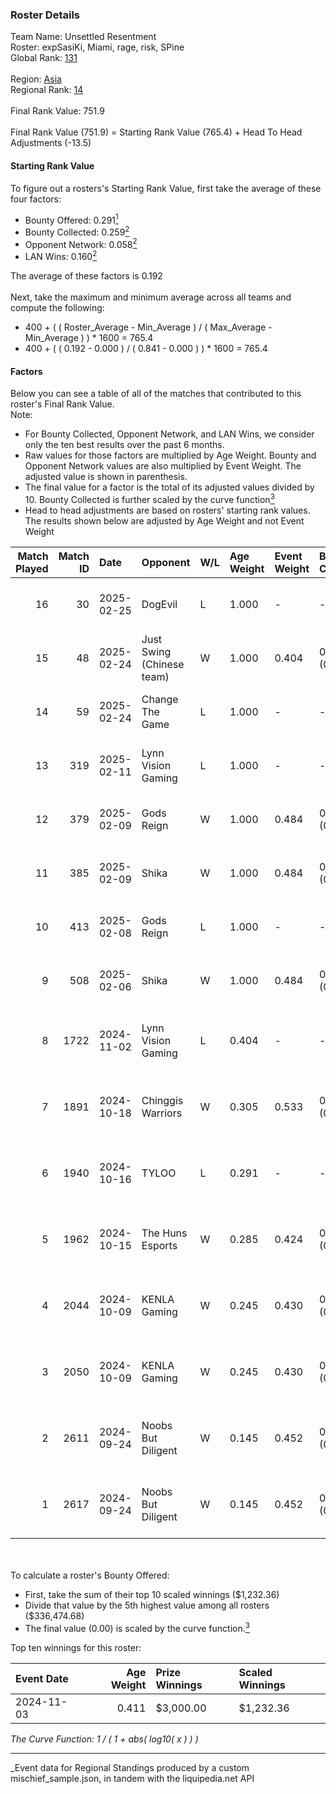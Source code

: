 ### Roster Details<br />
Team Name: Unsettled Resentment<br />
Roster: expSasiKi, Miami, rage, risk, SPine<br />
Global Rank: [131](../../standings_global_2025_03_01.md)<br />
<br />
Region: [Asia]( ../../standings_asia_2025_03_01.md)<br />
Regional Rank: [14]( ../../standings_asia_2025_03_01.md)<br />
<br />
Final Rank Value:  751.9<br />
<br />
Final Rank Value (751.9) = Starting Rank Value (765.4) + Head To Head Adjustments (-13.5)<br />

#### Starting Rank Value<br />
To figure out a rosters's Starting Rank Value, first take the average of these four factors:<br />
- Bounty Offered: 0.291[<sup>1</sup>](#table2)
- Bounty Collected: 0.259[<sup>2</sup>](#table1)
- Opponent Network: 0.058[<sup>2</sup>](#table1)
- LAN Wins: 0.160[<sup>2</sup>](#table1)

The average of these factors is 0.192<br />
<br />
Next, take the maximum and minimum average across all teams and compute the following:<br />
- 400 + ( ( Roster_Average - Min_Average ) / ( Max_Average - Min_Average ) ) * 1600 = 765.4
- 400 + ( ( 0.192 - 0.000 ) / ( 0.841 - 0.000 ) ) * 1600 = 765.4


#### Factors<br />
Below you can see a table of all of the matches that contributed to this roster's Final Rank Value.<br />
Note:<br />

- For Bounty Collected, Opponent Network, and LAN Wins, we consider only the ten best results over the past 6 months.
- Raw values for those factors are multiplied by Age Weight. Bounty and Opponent Network values are also multiplied by Event Weight. The adjusted value is shown in parenthesis.
- The final value for a factor is the total of its adjusted values divided by 10. Bounty Collected is further scaled by the curve function[<sup>3</sup>](#curveFunction)
- Head to head adjustments are based on rosters' starting rank values. The results shown below are adjusted by Age Weight and not Event Weight
<span id="table1"></span><br />


| Match Played | Match ID | Date       | Opponent                  | W/L | Age Weight | Event Weight | Bounty Collected | Opponent Network | LAN Wins  | H2H Adj. | Roster                              |
| -: | -: | :- | :- | :- | :- | :- | :- | :- | :- | -: | :- |
|           16 |       30 | 2025-02-25 | DogEvil                   | L   | 1.000      | -            | -                | -                | -         |   -21.70 | expSasiKi, Miami, rage, risk, SPine |
|           15 |       48 | 2025-02-24 | Just Swing (Chinese team) | W   | 1.000      | 0.404        | 0.004 (0.002)    | 0.193 (0.078)    | 0 (0.000) |    10.40 | expSasiKi, Miami, rage, risk, SPine |
|           14 |       59 | 2025-02-24 | Change The Game           | L   | 1.000      | -            | -                | -                | -         |   -25.55 | expSasiKi, Miami, rage, risk, SPine |
|           13 |      319 | 2025-02-11 | Lynn Vision Gaming        | L   | 1.000      | -            | -                | -                | -         |    -9.88 | expSasiKi, Miami, rage, risk, SPine |
|           12 |      379 | 2025-02-09 | Gods Reign                | W   | 1.000      | 0.484        | 0.014 (0.007)    | 0.360 (0.174)    | 0 (0.000) |    20.94 | expSasiKi, Miami, rage, risk, SPine |
|           11 |      385 | 2025-02-09 | Shika                     | W   | 1.000      | 0.484        | 0.000 (0.000)    | 0.180 (0.087)    | 0 (0.000) |     6.34 | expSasiKi, Miami, rage, risk, SPine |
|           10 |      413 | 2025-02-08 | Gods Reign                | L   | 1.000      | -            | -                | -                | -         |    -9.90 | expSasiKi, Miami, rage, risk, SPine |
|            9 |      508 | 2025-02-06 | Shika                     | W   | 1.000      | 0.484        | 0.000 (0.000)    | 0.180 (0.087)    | 0 (0.000) |     5.86 | expSasiKi, Miami, rage, risk, SPine |
|            8 |     1722 | 2024-11-02 | Lynn Vision Gaming        | L   | 0.404      | -            | -                | -                | -         |    -3.82 | FIOURN, Miami, rage, SPine, Zy88    |
|            7 |     1891 | 2024-10-18 | Chinggis Warriors         | W   | 0.305      | 0.533        | 0.016 (0.003)    | 0.555 (0.090)    | 1 (0.305) |     6.40 | FIOURN, Miami, rage, SPine, Zy88    |
|            6 |     1940 | 2024-10-16 | TYLOO                     | L   | 0.291      | -            | -                | -                | -         |    -3.52 | FIOURN, Miami, rage, SPine, Zy88    |
|            5 |     1962 | 2024-10-15 | The Huns Esports          | W   | 0.285      | 0.424        | 0.025 (0.003)    | 0.516 (0.062)    | 1 (0.285) |     7.41 | FIOURN, Miami, rage, SPine, Zy88    |
|            4 |     2044 | 2024-10-09 | KENLA Gaming              | W   | 0.245      | 0.430        | 0.000 (0.000)    | 0.000 (0.000)    | 1 (0.245) |     0.86 | FIOURN, Miami, rage, SPine, Zy88    |
|            3 |     2050 | 2024-10-09 | KENLA Gaming              | W   | 0.245      | 0.430        | 0.000 (0.000)    | 0.000 (0.000)    | 1 (0.245) |     0.87 | FIOURN, Miami, rage, SPine, Zy88    |
|            2 |     2611 | 2024-09-24 | Noobs But Diligent        | W   | 0.145      | 0.452        | 0.000 (0.000)    | 0.015 (0.001)    | 1 (0.145) |     0.87 | FIOURN, Miami, rage, SPine, Zy88    |
|            1 |     2617 | 2024-09-24 | Noobs But Diligent        | W   | 0.145      | 0.452        | 0.000 (0.000)    | 0.015 (0.001)    | 1 (0.145) |     0.87 | FIOURN, Miami, rage, SPine, Zy88    |

<br />
<span id="table2"></span><br />
To calculate a roster's Bounty Offered:<br />

- First, take the sum of their top 10 scaled winnings ($1,232.36)
- Divide that value by the 5th highest value among all rosters ($336,474.68)
- The final value (0.00) is scaled by the curve function.[<sup>3</sup>](#curveFunction)

Top ten winnings for this roster:<br />

| Event Date | Age Weight | Prize Winnings | Scaled Winnings |
| :- | -: | :- | :- |
| 2024-11-03 |      0.411 | $3,000.00      | $1,232.36       |


<span id="curveFunction"></span>_The Curve Function: 1 / ( 1 + abs( log10( x ) ) )_<br />

---
_Event data for Regional Standings produced by a custom mischief_sample.json, in tandem with the liquipedia.net API<br />
